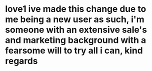 # love1 ive made this change due to me being a new user as such, i'm someone with an extensive sale's and marketing background with a fearsome will to try all i can, kind regards
